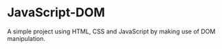 # JavaScript-DOM
A simple project using HTML, CSS and JavaScript by making use of DOM manipulation. 
